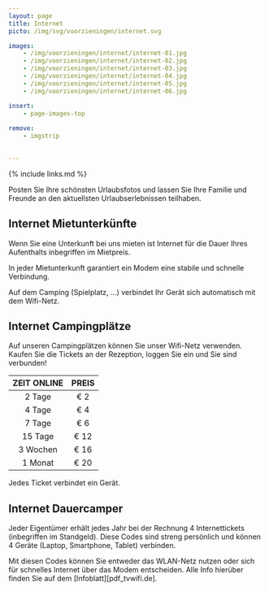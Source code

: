 ```yaml
---
layout: page
title: Internet
picto: /img/svg/voorzieningen/internet.svg

images:
    - /img/voorzieningen/internet/internet-01.jpg
    - /img/voorzieningen/internet/internet-02.jpg
    - /img/voorzieningen/internet/internet-03.jpg
    - /img/voorzieningen/internet/internet-04.jpg
    - /img/voorzieningen/internet/internet-05.jpg
    - /img/voorzieningen/internet/internet-06.jpg

insert:
    - page-images-top
    
remove:
    - imgstrip
    

---
```


{% include links.md %}

Posten Sie Ihre schönsten Urlaubsfotos und lassen Sie Ihre Familie und Freunde an den aktuellsten Urlaubserlebnissen teilhaben.

## Internet Mietunterkünfte

Wenn Sie eine Unterkunft bei uns mieten ist Internet für die Dauer Ihres Aufenthalts inbegriffen im Mietpreis. 

In jeder Mietunterkunft garantiert ein Modem eine stabile und schnelle Verbindung. 

Auf dem Camping (Spielplatz, ...) verbindet Ihr Gerät sich automatisch mit dem Wifi-Netz. 

## Internet Campingplätze

Auf unseren Campingplätzen können Sie unser Wifi-Netz verwenden. Kaufen Sie die Tickets an der Rezeption, loggen Sie ein und Sie sind verbunden!

ZEIT ONLINE         | PREIS       | 
:------------------:|:-----------:|
2 Tage              |€ 2                
4 Tage              |€ 4                     
7 Tage              |€ 6        
15 Tage             |€ 12        
3 Wochen            |€ 16        
1 Monat             |€ 20 

Jedes Ticket verbindet ein Gerät.

## Internet Dauercamper

Jeder Eigentümer erhält jedes Jahr bei der Rechnung 4  Internettickets (inbegriffen im Standgeld).  Diese Codes sind streng persönlich und können 4 Geräte (Laptop, Smartphone, Tablet) verbinden. 

Mit diesen Codes können Sie entweder das WLAN-Netz nutzen oder sich für schnelles Internet über das Modem entscheiden. Alle Info hierüber finden Sie auf dem [Infoblatt][pdf_tvwifi.de]. 

